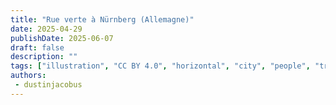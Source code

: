 ```yaml
---
title: "Rue verte à Nürnberg (Allemagne)"
date: 2025-04-29
publishDate: 2025-06-07
draft: false
description: ""
tags: ["illustration", "CC BY 4.0", "horizontal", "city", "people", "transport"]
authors:
 - dustinjacobus
---
```




